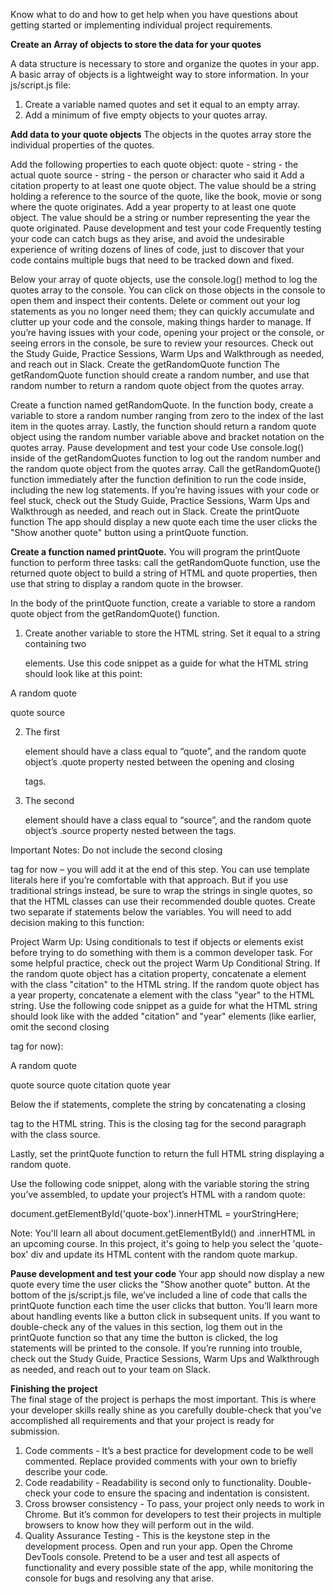 Know what to do and how to get help when you have questions about getting started or implementing individual project requirements.

**Create an Array of objects to store the data for your quotes**

A data structure is necessary to store and organize the quotes in your app. A basic array of objects is a lightweight way to store information.
In your js/script.js file:
1. Create a variable named quotes and set it equal to an empty array.
2. Add a minimum of five empty objects to your quotes array.

**Add data to your quote objects**
The objects in the quotes array store the individual properties of the quotes.

Add the following properties to each quote object:
quote - string - the actual quote
source - string - the person or character who said it
Add a citation property to at least one quote object. The value should be a string holding a reference to the source of the quote, like the book, movie or song where the quote originates.
Add a year property to at least one quote object. The value should be a string or number representing the year the quote originated.
Pause development and test your code
Frequently testing your code can catch bugs as they arise, and avoid the undesirable experience of writing dozens of lines of code, just to discover that your code contains multiple bugs that need to be tracked down and fixed.


Below your array of quote objects, use the console.log() method to log the quotes array to the console. You can click on those objects in the console to open them and inspect their contents.
Delete or comment out your log statements as you no longer need them; they can quickly accumulate and clutter up your code and the console, making things harder to manage.
If you’re having issues with your code, opening your project or the console, or seeing errors in the console, be sure to review your resources. Check out the Study Guide, Practice Sessions, Warm Ups and Walkthrough as needed, and reach out in Slack.
Create the getRandomQuote function
The getRandomQuote function should create a random number, and use that random number to return a random quote object from the quotes array.

Create a function named getRandomQuote.
In the function body, create a variable to store a random number ranging from zero to the index of the last item in the quotes array.
Lastly, the function should return a random quote object using the random number variable above and bracket notation on the quotes array.
Pause development and test your code
Use console.log() inside of the getRandomQuotes function to log out the random number and the random quote object from the quotes array.
Call the getRandomQuote() function immediately after the function definition to run the code inside, including the new log statements.
If you’re having issues with your code or feel stuck, check out the Study Guide, Practice Sessions, Warm Ups and Walkthrough as needed, and reach out in Slack.
Create the printQuote function
The app should display a new quote each time the user clicks the "Show another quote" button using a printQuote function.

**Create a function named printQuote.**
You will program the printQuote function to perform three tasks: call the getRandomQuote function, use the returned quote object to build a string of HTML and quote properties, then use that string to display a random quote in the browser.

In the body of the printQuote function, create a variable to store a random quote object from the getRandomQuote() function.

1. Create another variable to store the HTML string. Set it equal to a string containing two <p> elements. Use this code snippet as a guide for what the HTML string should look like at this point:
<p class="quote"> A random quote </p>
<p class="source"> quote source </p>

2. The first <p> element should have a class equal to “quote”, and the random quote object’s .quote property nested between the opening and closing <p> tags.
3. The second <p> element should have a class equal to “source”, and the random quote object’s .source property nested between the tags.
  
Important Notes:
Do not include the second closing </p> tag for now – you will add it at the end of this step.
You can use template literals here if you’re comfortable with that approach. But if you use traditional strings instead, be sure to wrap the strings in single quotes, so that the HTML classes can use their recommended double quotes.
Create two separate if statements below the variables. You will need to add decision making to this function:

Project Warm Up: Using conditionals to test if objects or elements exist before trying to do something with them is a common developer task. For some helpful practice, check out the project Warm Up Conditional String.
If the random quote object has a citation property, concatenate a <span> element with the class "citation" to the HTML string.
If the random quote object has a year property, concatenate a <span> element with the class "year" to the HTML string.
Use the following code snippet as a guide for what the HTML string should look like with the added "citation" and "year" <span> elements (like earlier, omit the second closing </p> tag for now):

<p class="quote"> A random quote </p>
<p class="source"> quote source
  <span class="citation"> quote citation </span>
  <span class="year"> quote year </span>
</p>
  
Below the if statements, complete the string by concatenating a closing </p> tag to the HTML string. This is the closing tag for the second paragraph with the class source.

Lastly, set the printQuote function to return the full HTML string displaying a random quote.

Use the following code snippet, along with the variable storing the string you’ve assembled, to update your project’s HTML with a random quote:

document.getElementById('quote-box').innerHTML = yourStringHere; 
  
Note: You'll learn all about document.getElementById() and .innerHTML in an upcoming course. In this project, it's going to help you select the 'quote-box' div and update its HTML content with the random quote markup.

**Pause development and test your code**
Your app should now display a new quote every time the user clicks the "Show another quote" button. At the bottom of the js/script.js file, we’ve included a line of code that calls the printQuote function each time the user clicks that button. You’ll learn more about handling events like a button click in subsequent units. 
  If you want to double-check any of the values in this section, log them out in the printQuote function so that any time the button is clicked, the log statements will be printed to the console.
  If you’re running into trouble, check out the Study Guide, Practice Sessions, Warm Ups and Walkthrough as needed, and reach out to your team on Slack.
  

**Finishing the project**  
The final stage of the project is perhaps the most important. This is where your developer skills really shine as you carefully double-check that you've accomplished all requirements and that your project is ready for submission.
1. Code comments - It’s a best practice for development code to be well commented. Replace provided comments with your own to briefly describe your code.
2. Code readability - Readability is second only to functionality. Double-check your code to ensure the spacing and indentation is consistent.
3. Cross browser consistency - To pass, your project only needs to work in Chrome. But it’s common for developers to test their projects in multiple browsers to know how they will perform out in the wild.
4. Quality Assurance Testing - This is the keystone step in the development process.
  Open and run your app.
  Open the Chrome DevTools console.
  Pretend to be a user and test all aspects of functionality and every possible state of the app, while monitoring the console for bugs and resolving any that arise.
